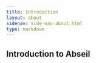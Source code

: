 ```yaml
---
title: Introduction
layout: about
sidenav: side-nav-about.html
type: markdown
---
```


## Introduction to Abseil